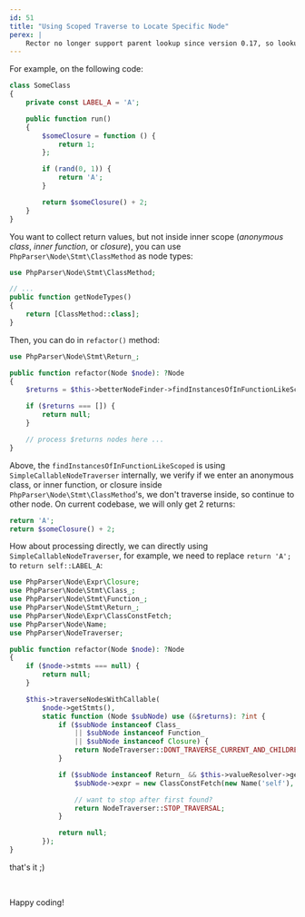 ```yaml
---
id: 51
title: "Using Scoped Traverse to Locate Specific Node"
perex: |
    Rector no longer support parent lookup since version 0.17, so lookup specific node will need to resolve from parent to child instead. You can traverse with `SimpleCallableNodeTraverser`.
---
```


For example, on the following code:

```php
class SomeClass
{
    private const LABEL_A = 'A';

    public function run()
    {
        $someClosure = function () {
            return 1;
        };

        if (rand(0, 1)) {
            return 'A';
        }

        return $someClosure() + 2;
    }
}
```

You want to collect return values, but not inside inner scope (_anonymous class_, _inner function_, or _closure_), you can use `PhpParser\Node\Stmt\ClassMethod` as node types:

```php
use PhpParser\Node\Stmt\ClassMethod;

// ...
public function getNodeTypes()
{
    return [ClassMethod::class];
}
```

Then, you can do in `refactor()` method:

```php
use PhpParser\Node\Stmt\Return_;

public function refactor(Node $node): ?Node
{
    $returns = $this->betterNodeFinder->findInstancesOfInFunctionLikeScoped($node, Return_::class);

    if ($returns === []) {
        return null;
    }

    // process $returns nodes here ...
}
```

Above, the `findInstancesOfInFunctionLikeScoped` is using `SimpleCallableNodeTraverser` internally, we verify if we enter an anonymous class, or inner function, or closure inside `PhpParser\Node\Stmt\ClassMethod`'s, we don't traverse inside, so continue to other node. On current codebase, we will only get 2 returns:

```php
return 'A';
return $someClosure() + 2;
```

How about processing directly, we can directly using `SimpleCallableNodeTraverser`, for example, we need to replace `return 'A';` to `return self::LABEL_A`:

```php
use PhpParser\Node\Expr\Closure;
use PhpParser\Node\Stmt\Class_;
use PhpParser\Node\Stmt\Function_;
use PhpParser\Node\Stmt\Return_;
use PhpParser\Node\Expr\ClassConstFetch;
use PhpParser\Node\Name;
use PhpParser\NodeTraverser;

public function refactor(Node $node): ?Node
{
    if ($node->stmts === null) {
        return null;
    }

    $this->traverseNodesWithCallable(
        $node->getStmts(),
        static function (Node $subNode) use (&$returns): ?int {
            if ($subNode instanceof Class_
                || $subNode instanceof Function_
                || $subNode instanceof Closure) {
                return NodeTraverser::DONT_TRAVERSE_CURRENT_AND_CHILDREN;
            }

            if ($subNode instanceof Return_ && $this->valueResolver->getValue($subNode->expr) === 'A') {
                $subNode->expr = new ClassConstFetch(new Name('self'), 'LABEL_A');

                // want to stop after first found?
                return NodeTraverser::STOP_TRAVERSAL;
            }

            return null;
        });
}
```

that's it ;)

<br>

Happy coding!
